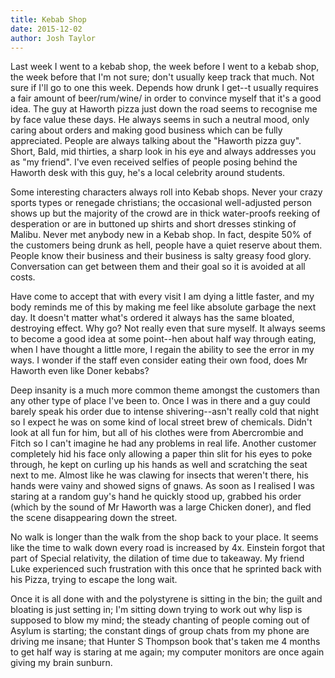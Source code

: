 ```yaml
---
title: Kebab Shop
date: 2015-12-02
author: Josh Taylor
---
```


Last week I went to a kebab shop, the week before I went to a kebab shop, the
week before that I'm not sure; don't usually keep track that much. Not sure if
I'll go to one this week. Depends how drunk I get--t usually requires a fair
amount of beer/rum/wine/ in order to convince myself that it's a good idea. The
guy at Haworth pizza just down the road seems to recognise me by face value
these days. He always seems in such a neutral mood, only caring about orders
and making good business which can be fully appreciated. People are always
talking about the "Haworth pizza guy". Short, Bald, mid thirties, a sharp look
in his eye and always addresses you as "my friend". I've even received selfies
of people posing behind the Haworth desk with this guy, he's a local celebrity
around students.

Some interesting characters always roll into Kebab shops. Never your crazy
sports types or renegade christians; the occasional well-adjusted person shows
up but the majority of the crowd are in thick water-proofs reeking of
desperation or are in buttoned up shirts and short dresses stinking of Malibu.
Never met anybody new in a Kebab shop. In fact, despite 50% of the customers
being drunk as hell, people have a quiet reserve about them. People know their
business and their business is salty greasy food glory. Conversation can get
between them and their goal so it is avoided at all costs.

Have come to accept that with every visit I am dying a little faster, and my
body reminds me of this by making me feel like absolute garbage the next day.
It doesn't matter what's ordered it always has the same bloated, destroying
effect. Why go? Not really even that sure myself. It always seems to become a
good idea at some point--hen about half way through eating, when I have
thought a little more, I regain the ability to see the error in my ways. I
wonder if the staff even consider eating their own food, does Mr Haworth even
like Doner kebabs?

Deep insanity is a much more common theme amongst the customers than any other
type of place I've been to. Once I was in there and a guy could barely speak
his order due to intense shivering--asn't really cold that night so I expect
he was on some kind of local street brew of chemicals. Didn't look at all fun
for him, but all of his clothes were from Abercrombie and Fitch so I can't
imagine he had any problems in real life. Another customer completely hid his
face only allowing a paper thin slit for his eyes to poke through, he kept on
curling up his hands as well and scratching the seat next to me. Almost like he
was clawing for insects that weren't there, his hands were vainy and showed
signs of gnaws. As soon as I realised I was staring at a random guy's hand he
quickly stood up, grabbed his order (which by the sound of Mr Haworth was a
large Chicken doner), and fled the scene disappearing down the street.

No walk is longer than the walk from the shop back to your place. It seems like
the time to walk down every road is increased by 4x. Einstein forgot that part
of Special relativity, the dilation of time due to takeaway. My friend Luke
experienced such frustration with this once that he sprinted back with his
Pizza, trying to escape the long wait.

Once it is all done with and the polystyrene is sitting in the bin; the guilt
and bloating is just setting in; I'm sitting down trying to work out why lisp
is supposed to blow my mind; the steady chanting of people coming out of Asylum
is starting; the constant dings of group chats from my phone are driving me
insane; that Hunter S Thompson book that's taken me 4 months to get half way is
staring at me again; my computer monitors are once again giving my brain
sunburn.
